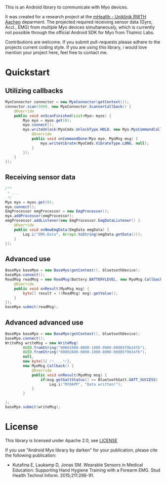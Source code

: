 This is an Android library to communicate with Myo devices.

It was created for a research project at the [mHealth - Uniklinik RWTH Aachen](https://mhealth.imib.rwth-aachen.de) deparment. The projected required receiving sensor data (Gyro, Accl., EMG) from multiple Myo devices simultaneously, which is currently not possible through the official Android SDK for Myo from Thalmic Labs.

Contributions are welcome. If you submit pull-requests please adhere to the projects current coding style.
If you are using this library, i would love mention your project here, feel free to contact me.

# Quickstart
## Utilizing callbacks
```java
MyoConnector connector = new MyoConnector(getContext());
connector.scan(5000, new MyoConnector.ScannerCallback() {
    @Override
    public void onScanFinished(List<Myo> myos) {
        Myo myo = myos.get(0);
        myo.connect();
        myo.writeUnlock(MyoCmds.UnlockType.HOLD, new Myo.MyoCommandCallback() {
            @Override
            public void onCommandDone(Myo myo, MyoMsg msg) {
                myo.writeVibrate(MyoCmds.VibrateType.LONG, null);
            }
        });
    }
});
```

## Receiving sensor data
```java
/**
 * ...
 */
Myo myo = myos.get(0);
myo.connect();
EmgProcessor emgProcessor = new EmgProcessor();
myo.addProcessor(emgProcessor);
emgProcessor.addListener(new EmgProcessor.EmgDataListener() {
    @Override
    public void onNewEmgData(EmgData emgData) {
        Log.i("EMG-Data", Arrays.toString(emgData.getData()));
    }
});
```

## Advanced use
```java
BaseMyo baseMyo = new BaseMyo(getContext(), bluetoothDevice);
baseMyo.connect();
ReadMsg readMsg = new ReadMsg(Battery.BATTERYLEVEL, new MyoMsg.Callback() {
    @Override
    public void onResult(MyoMsg msg) {
        byte[] result = ((ReadMsg) msg).getValue();
    }
});
baseMyo.submit(readMsg);
```

## Advanced advanced use
```java
BaseMyo baseMyo = new BaseMyo(getContext(), bluetoothDevice);
baseMyo.connect();
WriteMsg writeMsg = new WriteMsg(
        UUID.fromString("00001800-0000-1000-8000-00805f9b34fb"),
        UUID.fromString("00002A00-0000-1000-8000-00805f9b34fb"),
        null,
        new byte[]{ /*....*/},
        new MyoMsg.Callback() {
            @Override
            public void onResult(MyoMsg msg) {
                if(msg.getGattStatus() == BluetoothGatt.GATT_SUCCESS)
                    Log.i("MYOAPP", "Data written!");
            }
        }

);
baseMyo.submit(writeMsg);
```

# License
This library is licensed under Apache 2.0, see [LICENSE](https://github.com/d4rken/myolib/blob/master/LICENSE)

If you use "Android Myo library by darken" for your publication, please cite the following publication:
 * Kutafina E, Laukamp D, Jonas SM. Wearable Sensors in Medical Education: Supporting Hand Hygiene Training with a Forearm EMG. Stud Health Technol Inform. 2015;211:286-91.
